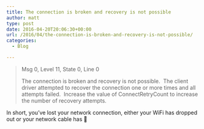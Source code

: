 ```yaml
---
title: The connection is broken and recovery is not possible
author: matt
type: post
date: 2016-04-20T20:06:30+00:00
url: /2016/04/the-connection-is-broken-and-recovery-is-not-possible/
categories:
  - Blog

---
```

> Msg 0, Level 11, State 0, Line 0
> 
> The connection is broken and recovery is not possible.  The client driver attempted to recover the connection one or more times and all attempts failed.  Increase the value of ConnectRetryCount to increase the number of recovery attempts.

In short, you&#8217;ve lost your network connection, either your WiFi has dropped out or your network cable has 🙂
